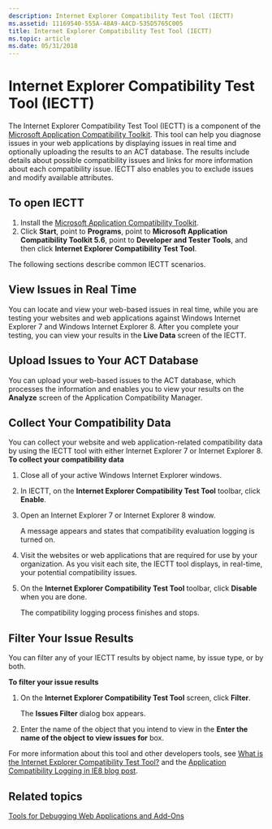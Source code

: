 ```yaml
---
description: Internet Explorer Compatibility Test Tool (IECTT)
ms.assetid: 11169540-555A-48A9-A4CD-535D5765C005
title: Internet Explorer Compatibility Test Tool (IECTT)
ms.topic: article
ms.date: 05/31/2018
---
```


# Internet Explorer Compatibility Test Tool (IECTT)

The Internet Explorer Compatibility Test Tool (IECTT) is a component of the [Microsoft Application Compatibility Toolkit](/windows-hardware/get-started/adk-install). This tool can help you diagnose issues in your web applications by displaying issues in real time and optionally uploading the results to an ACT database. The results include details about possible compatibility issues and links for more information about each compatibility issue. IECTT also enables you to exclude issues and modify available attributes.

## To open IECTT

1.  Install the [Microsoft Application Compatibility Toolkit](/windows-hardware/get-started/adk-install).
2.  Click **Start**, point to **Programs**, point to **Microsoft Application Compatibility Toolkit 5.6**, point to **Developer and Tester Tools**, and then click **Internet Explorer Compatibility Test Tool**.

The following sections describe common IECTT scenarios.

## View Issues in Real Time

You can locate and view your web-based issues in real time, while you are testing your websites and web applications against Windows Internet Explorer 7 and Windows Internet Explorer 8. After you complete your testing, you can view your results in the **Live Data** screen of the IECTT.

## Upload Issues to Your ACT Database

You can upload your web-based issues to the ACT database, which processes the information and enables you to view your results on the **Analyze** screen of the Application Compatibility Manager.

## Collect Your Compatibility Data

You can collect your website and web application-related compatibility data by using the IECTT tool with either Internet Explorer 7 or Internet Explorer 8.
**To collect your compatibility data**

1.  Close all of your active Windows Internet Explorer windows.
2.  In IECTT, on the **Internet Explorer Compatibility Test Tool** toolbar, click **Enable**.
3.  Open an Internet Explorer 7 or Internet Explorer 8 window.

    A message appears and states that compatibility evaluation logging is turned on.

4.  Visit the websites or web applications that are required for use by your organization. As you visit each site, the IECTT tool displays, in real-time, your potential compatibility issues.
5.  On the **Internet Explorer Compatibility Test Tool** toolbar, click **Disable** when you are done.

    The compatibility logging process finishes and stops.

## Filter Your Issue Results

You can filter any of your IECTT results by object name, by issue type, or by both.

**To filter your issue results**

1.  On the **Internet Explorer Compatibility Test Tool** screen, click **Filter**.

    The **Issues Filter** dialog box appears.

2.  Enter the name of the object that you intend to view in the **Enter the name of the object to view issues for** box.

For more information about this tool and other developers tools, see [What is the Internet Explorer Compatibility Test Tool?](/previous-versions/windows/it-pro/windows-7/cc721989(v=ws.10)) and the [Application Compatibility Logging in IE8 blog post](/archive/blogs/ie/application-compatibility-logging-in-ie8).

## Related topics

[Tools for Debugging Web Applications and Add-Ons](tools-for-debugging-web-applications-and-add-ons.md)

 

 
